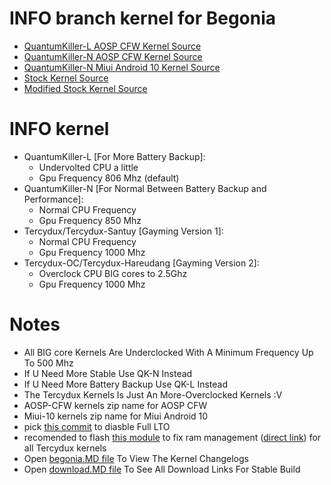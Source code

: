 # INFO branch kernel for Begonia
* <a href="https://github.com/ZyCromerZ/begonia/tree/20200907/qk-l"> QuantumKiller-L AOSP CFW Kernel Source </a>
* <a href="https://github.com/ZyCromerZ/begonia/tree/20200907/qk-n"> QuantumKiller-N AOSP CFW Kernel Source </a>
* <a href="https://github.com/ZyCromerZ/begonia/tree/mi10/20200829-qk-n"> QuantumKiller-N Miui Android 10 Kernel Source </a>
* <a href="https://github.com/ZyCromerZ/begonia/tree/20200907/root-upstream"> Stock Kernel Source </a>
* <a href="https://github.com/ZyCromerZ/begonia/tree/20200907/root-upstream-mod"> Modified Stock Kernel Source </a>

# INFO kernel
* QuantumKiller-L [For More Battery Backup]: 
    * Undervolted CPU a little
    * Gpu Frequency 806 Mhz (default) 
* QuantumKiller-N [For Normal Between Battery Backup and Performance]:
    * Normal CPU Frequency
    * Gpu Frequency 850 Mhz
* Tercydux/Tercydux-Santuy [Gayming Version 1]:
    * Normal CPU Frequency
    * Gpu Frequency 1000 Mhz
* Tercydux-OC/Tercydux-Hareudang [Gayming Version 2]: 
    * Overclock CPU BIG cores to 2.5Ghz
    * Gpu Frequency 1000 Mhz

# Notes
* All BIG core Kernels Are Underclocked With A Minimum Frequency Up To 500 Mhz
* If U Need More Stable Use QK-N Instead
* If U Need More Battery Backup Use QK-L Instead
* The Tercydux Kernels Is Just An More-Overclocked Kernels :V
* AOSP-CFW kernels zip name for AOSP CFW
* Miui-10 kernels zip name for Miui Android 10 
* pick <a href='https://github.com/ZyCromerZ/begonia/commit/c6b99f9745873ce2838f1129234c0fbf96411044'>this commit</a> to diasble Full LTO
* recomended to flash <a href="https://github.com/yc9559/qti-mem-opt/releases">this module</a> to fix ram management (<a href="https://github.com/yc9559/qti-mem-opt/releases/download/7.1/qti-mem-opt-v7.1-20200328.zip">direct link</a>) for all Tercydux kernels
* Open <a href="https://github.com/ZyCromerZ/begonia/blob/changelogs/begonia.MD">begonia.MD file</a> To View The Kernel Changelogs
* Open <a href="https://github.com/ZyCromerZ/begonia/blob/changelogs/download.MD">download.MD file</a> To See All Download Links For Stable Build